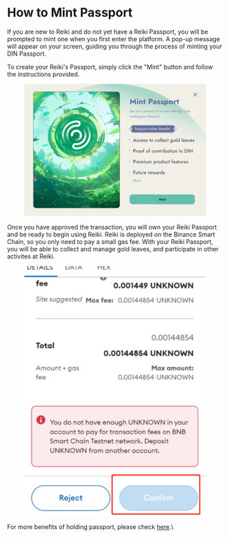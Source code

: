 # How to Mint Passport

If you are new to Reiki and do not yet have a Reiki  Passport, you will be prompted to mint one when you first enter the platform. A pop-up message will appear on your screen, guiding you through the process of minting your DIN Passport.

To create your Reiki's Passport, simply click the "Mint" button and follow the instructions provided.&#x20;

<figure><img src="../../.gitbook/assets/image.png" alt=""><figcaption></figcaption></figure>

Once you have approved the transaction, you will own your Reiki Passport and be ready to begin using Reiki.  Reiki is deployed on the Binance Smart Chain, so you only need to pay a small gas fee. With your Reiki Passport, you will be able to collect and manage gold leaves, and participate in other activites at Reiki.

<figure><img src="../../.gitbook/assets/image (10).png" alt=""><figcaption></figcaption></figure>

For more benefits of holding passport, please check [here](./).\








